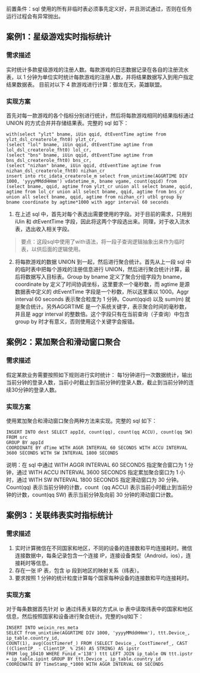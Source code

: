 前置条件：sql 使用的所有非临时表必须事先定义好，并且测试通过，否则在任务运行过程会有异常抛出。
## 案例1：星级游戏实时指标统计
### 需求描述
实时统计多款星级游戏的注册人数。每款游戏的日志数据记录在各自的注册流水表，以 1 分钟为单位实时统计每款游戏的注册人数，并将结果数据写入到用户指定结果数据表。 目前对以下 4 款游戏进行计算：御龙在天，英雄联盟。
### 实现方案
首先对每一款游戏的各个指标分别进行统计，然后将每款游戏相同的结果指标通过 UNION 的方式合并并存储结果表。完整的 sql 如下：

```
with(select "ylzt" bname, iUin qqid, dtEventTime agtime from ylzt_dsl_createrole_fht0) ylzt_cr, 
(select "lol" bname, iUin qqid, dtEventTime agtime from lol_dsl_createrole_fht0) lol_cr, 
(select "bns" bname, iUin qqid, dtEventTime agtime from bns_dsl_createrole_fht0) bns_cr, 
(select "nizhan" bname, iUin qqid, dtEventTime agtime from nizhan_dsl_createrole_fht0) nizhan_cr
insert into rtc_idata_createrole_m select from_unixtime(AGGRTIME DIV 1000, 'yyyyMMddHHmm') vdatetime_m, bname vgame, count(qqid) from (select bname, qqid, agtime from ylzt_cr union all select bname, qqid, agtime from lol_cr union all select bname, qqid, agtime from bns_cr union all select bname, qqid, agtime from nizhan_cr) utbl group by bname coordinate by agtime*1000 with aggr interval 60 seconds
```
1. 在上述 sql 中，首先对每个表选出需要使用的字段。对于目前的需求，只用到 iUin 和 dtEventTime 字段，因此将这两个字段选出来。同理，对于收入流水表，选出收入相关字段。
> 要点：这段sql中使用了with语法，将一段子查询逻辑抽象出来作为临时表，以供后面的逻辑使用。

2. 将每款游戏的数据 UNION 到一起，然后进行聚合统计。首先从上一段 sql 中的临时表中把每个游戏的注册信息进行 UNION，然后进行聚合统计计算，最后将数据写入目标表。Group by bname 定义了聚合分组字段为 bname，coordinate by 定义了时间协调坐标，这里要求一个毫秒数，而 agtime 是源数据表中定义的 dtEventTime 字段是一个秒数，所以这里乘以 1000。Aggr interval 60 seconds 表示聚合粒度为 1 分钟。Count(qqid) 以及 sum(m) 就是聚合统计。另外AGGRTIME 是一个系统关键字，表示聚合时间的毫秒数，并且是 aggr interval 的整数倍。这个字段只有在当前查询（子查询）中包含 group by 时才有意义，否则使用这个关键字会报错。

## 案例2：累加聚合和滑动窗口聚合
### 需求描述
假定某款业务需要按照如下规则进行实时统计： 每1分钟进行一次数据统计，输出当前分钟的登录人数，当前小时截止到当前分钟的登录人数，截止到当前分钟的连续30分钟的登录人数。
### 实现方案
使用累加聚合和滑动窗口聚合两种方法来实现。完整的 sql 如下：

```
INSERT INTO dest SELECT appId, count(qq), count(qq ACCU), count(qq SW) 
FROM src 
GROUP BY appId  
COORDINATE BY dTime WITH AGGR INTERVAL 60 SECONDS WITH ACCU INTERVAL 3600 SECONDS WITH SW INTERVAL 1800 SECONDS 
```
说明：在 sql 中通过 WITH AGGR INTERVAL 60 SECONDS 指定聚合窗口为 1 分钟，通过 WITH ACCU INTERVAL 3600 SECONDS 指定累加聚合窗口为 1 小时，通过 WITH SW INTERVAL 1800 SECONDS 指定滑动窗口为 30 分钟。 Count(qq) 表示当前分钟的计数，count（qq ACCU) 表示当前小时截止到当前分钟的计数，count(qq SW) 表示当前分钟及向前 30 分钟的滑动窗口计数。

## 案例3：关联纬表实时指标统计
### 需求描述
1. 实时计算微信在不同国家和地区，不同的设备的连接数和平均连接耗时。微信连接数据中，每条记录包含一个连接 IP，连接设备类型（Android，ios），连接耗时等信息。
2. 存在一张 IP 表，包含 ip 段到地区的映射关系（纬表）。
3. 要求按照 1 分钟的统计粒度计算每个国家每种设备的连接数和平均连接耗时。

### 实现方案
对于每条数据首先针对 ip 通过纬表关联的方式从 ip 表中读取纬表中的国家和地区信息，然后按照国家和设备进行聚合统计。完整的sql如下：

```
INSERT INTO weixin_res_meta 
SELECT from_unixtime(AGGRTIME DIV 1000, 'yyyyMMddHHmm'), ttt.Device_, ip_table.country_id, 
COUNT(1), avg(CostTimeref_) FROM (SELECT Device_, CostTimeref_, CAST ((ClientIP_ - ClientIP_ % 256) AS STRING) AS ipstr 
FROM log_10410 WHERE Funid_='138') ttt LEFT JOIN ip_table ON ttt.ipstr = ip_table.ipint GROUP BY ttt.Device_, ip_table.country_id 
COORDINATE BY TimeStamp_*1000 WITH AGGR INTERVAL 60 SECONDS
```
